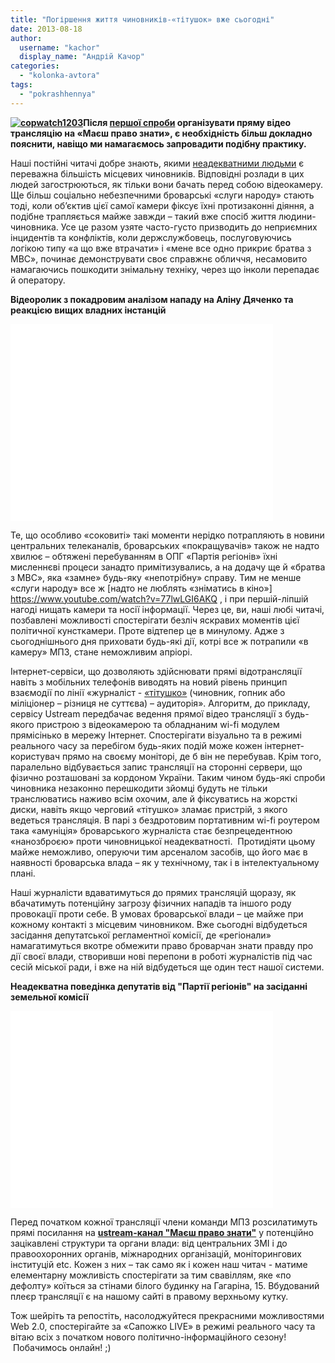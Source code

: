 ```yaml
---
title: "Погіршення життя чиновників-«тітушок» вже сьогодні"
date: 2013-08-18
author: 
  username: "kachor"
  display_name: "Андрій Качор"
categories: 
  - "kolonka-avtora"
tags: 
  - "pokrashhennya"
---
```


**[![copwatch1203](https://mpz.brovary.org/wp-content/uploads/2013/08/copwatch1203.jpg)](https://mpz.brovary.org/wp-content/uploads/2013/08/copwatch1203.jpg)Після [першої спроби](https://mpz.brovary.org/zavtra-mpz-zdiysnit-pryamu-translyatsiyu-aktsiyi-protestu-pid-brovarskim-sudom/) організувати пряму відео трансляцію на «Маєш право знати», є необхідність більш докладно пояснити, навіщо ми намагаємось запровадити подібну практику.**

Наші постійні читачі добре знають, якими [неадекватними людьми](https://mpz.brovary.org/brovarski-deputati-znovu-ne-hochut-v-kameru/) є переважна більшість місцевих чиновників. Відповідні розлади в цих людей загострюються, як тільки вони бачать перед собою відеокамеру. Ще більш соціально небезпечними броварські «слуги народу» стають тоді, коли об’єктив цієї самої камери фіксує їхні протизаконні діяння, а подібне трапляється майже завжди – такий вже спосіб життя людини-чиновника. Усе це разом узяте часто-густо призводить до неприємних інцидентів та конфліктів, коли держслужбовець, послуговуючись логікою типу «а що вже втрачати» і «мене все одно прикриє братва з МВС», починає демонструвати своє справжнє обличчя, несамовито намагаючись пошкодити знімальну техніку, через що інколи перепадає й оператору.

**Відеоролик з покадровим аналізом нападу на Аліну Дяченко та реакцією вищих владних інстанцій**

<iframe src="//www.youtube.com/embed/XpOO5AxBrvI" height="315" width="420" allowfullscreen frameborder="0"></iframe>

Те, що особливо «соковиті» такі моменти нерідко потрапляють в новини центральних телеканалів, броварських «покращувачів» також не надто хвилює – обтяжені перебуванням в ОПГ «Партія регіонів» їхні мисленнєві процеси занадто примітизувались, а на додачу ще й «братва з МВС», яка «замне» будь-яку «непотрібну» справу. Тим не менше «слуги народу» все ж [надто не люблять «зніматись в кіно»] https://www.youtube.com/watch?v=77lwLGI6AKQ , і при першій-ліпшій нагоді нищать камери та носії інформації. Через це, ви, наші любі читачі, позбавлені можливості спостерігати безліч яскравих моментів цієї політичної кунсткамери. Проте відтепер це в минулому. Адже з сьогоднішнього дня приховати будь-які дії, котрі все ж потрапили «в камеру» МПЗ, стане неможливим апріорі.

Інтернет-сервіси, що дозволяють здійснювати прямі відотрансляції навіть з мобільних телефонів виводять на новий рівень принцип взаємодії по лінії «журналіст - [«тітушко»](https://mpz.brovary.org/stvoryuyemo-reyestr-brovarskih-sportsmeniv-boyovikiv/) (чиновник, гопник або міліціонер – різниця не суттєва) – аудиторія». Алгоритм, до прикладу, сервісу Ustream передбачає ведення прямої відео трансляції з будь-якого пристрою з відеокамерою та обладнаним wi-fi модулем прямісінько в мережу Інтернет. Спостерігати візуально та в режимі реального часу за перебігом будь-яких подій може кожен інтернет-користувач прямо на своєму моніторі, де б він не перебував. Крім того, паралельно відбувається запис трансляції на сторонні сервери, що фізично розташовані за кордоном України. Таким чином будь-які спроби чиновника незаконно перешкодити зйомці будуть не тільки транслюватись наживо всім охочим, але й фіксуватись на жорсткі диски, навіть якщо черговий «тітушко» зламає пристрій, з якого ведеться трансляція. В парі з бездротовим портативним wi-fi роутером така «амуніція» броварського журналіста стає безпрецедентною «нанозброєю» проти чиновницької неадекватності.  Протидіяти цьому майже неможливо, оперуючи тим арсеналом засобів, що його має в наявності броварська влада – як у технічному, так і в інтелектуальному плані.

Наші журналісти вдаватимуться до прямих трансляцій щоразу, як вбачатимуть потенційну загрозу фізичних нападів та іншого роду провокації проти себе. В умовах броварської влади – це майже при кожному контакті з місцевим чиновником. Вже сьогодні відбудеться засідання депутатської регламентної комісії, де «регіонали» намагатимуться вкотре обмежити право броварчан знати правду про дії своєї влади, створивши нові перепони в роботі журналістів під час сесій міської ради, і вже на ній відбудеться ще один тест нашої системи.

**Неадекватна поведінка депутатів від "Партії регіонів" на засіданні земельної комісії**

<iframe src="//www.youtube.com/embed/eFQGU5W3Irw" height="315" width="420" allowfullscreen frameborder="0"></iframe>

Перед початком кожної трансляції члени команди МПЗ розсилатимуть прямі посилання на **[ustream-канал "Маєш право знати"](https://www.ustream.tv/channel/pravoznaty)** у потенційно зацікавлені структури та органи влади: від центральних ЗМІ і до правоохоронних органів, міжнародних організацій, моніторингових інституцій etc. Кожен з них – так само як і кожен наш читач - матиме елементарну можливість спостерігати за тим свавіллям, яке «по дефолту» коїться за стінами білого будинку на Гагаріна, 15. Вбудований плеєр трансляції є на нашому сайті в правому верхньому кутку.

Тож шейріть та репостіть, насолоджуйтеся прекрасними можливостями Web 2.0, спостерігайте за «Сапожко LIVE» в режимі реального часу та вітаю всіх з початком нового політично-інформаційного сезону!  Побачимось онлайн! ;)
